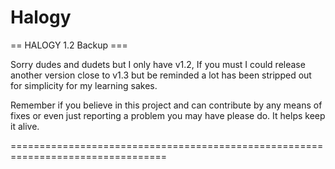 Halogy
======

 == HALOGY 1.2 Backup ===

 Sorry dudes and dudets but I only have v1.2, If you must I could release
 another version close to v1.3 but be reminded a lot has been stripped out 
 for simplicity for my learning sakes.
 
 Remember if you believe in this project and can contribute by any means of fixes
 or even just reporting a problem you may have please do. It helps keep it alive.


 =================================================================================
